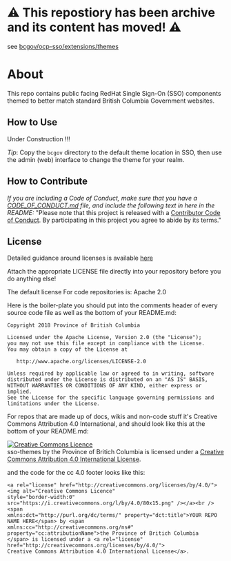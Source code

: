 # :warning: This repostiory has been archive and its content has moved! :warning:

see [bcgov/ocp-sso/extensions/themes](https://github.com/bcgov/ocp-sso/tree/master/extensions/themes)

# About

This repo contains public facing RedHat Single Sign-On (SSO) components themed to better match standard British Columbia Government websites.

## How to Use

Under Construction !!!

*Tip*: Copy the `bcgov` directory to the default theme location in SSO, then use the admin (web) interface to change the theme for your realm.

## How to Contribute

*If you are including a Code of Conduct, make sure that you have a [CODE_OF_CONDUCT.md](SAMPLE-CODE_OF_CONDUCT.md) file, and include the following text in here in the README:*
"Please note that this project is released with a [Contributor Code of Conduct](CODE_OF_CONDUCT.md). By participating in this project you agree to abide by its terms."

## License

Detailed guidance around licenses is available 
[here](/BC-Open-Source-Development-Employee-Guide/Licenses.md)

Attach the appropriate LICENSE file directly into your repository before you do anything else!

The default license For code repositories is: Apache 2.0

Here is the boiler-plate you should put into the comments header of every source code file as well as the bottom of your README.md:

    Copyright 2018 Province of British Columbia

    Licensed under the Apache License, Version 2.0 (the "License");
    you may not use this file except in compliance with the License.
    You may obtain a copy of the License at 

       http://www.apache.org/licenses/LICENSE-2.0

    Unless required by applicable law or agreed to in writing, software
    distributed under the License is distributed on an "AS IS" BASIS,
    WITHOUT WARRANTIES OR CONDITIONS OF ANY KIND, either express or implied.
    See the License for the specific language governing permissions and
    limitations under the License.
   
For repos that are made up of docs, wikis and non-code stuff it's Creative Commons Attribution 4.0 International, and should look like this at the bottom of your README.md:

<a rel="license" href="http://creativecommons.org/licenses/by/4.0/"><img alt="Creative Commons Licence" style="border-width:0" src="https://i.creativecommons.org/l/by/4.0/80x15.png" /></a><br /><span xmlns:dct="http://purl.org/dc/terms/" property="dct:title">sso-themes</span> by <span xmlns:cc="http://creativecommons.org/ns#" property="cc:attributionName">the Province of Britich Columbia</span> is licensed under a <a rel="license" href="http://creativecommons.org/licenses/by/4.0/">Creative Commons Attribution 4.0 International License</a>.

and the code for the cc 4.0 footer looks like this:

    <a rel="license" href="http://creativecommons.org/licenses/by/4.0/"><img alt="Creative Commons Licence"
    style="border-width:0" src="https://i.creativecommons.org/l/by/4.0/80x15.png" /></a><br /><span
    xmlns:dct="http://purl.org/dc/terms/" property="dct:title">YOUR REPO NAME HERE</span> by <span
    xmlns:cc="http://creativecommons.org/ns#" property="cc:attributionName">the Province of Britich Columbia
    </span> is licensed under a <a rel="license" href="http://creativecommons.org/licenses/by/4.0/">
    Creative Commons Attribution 4.0 International License</a>.

[1]: https://access.redhat.com/documentation/en-us/red_hat_single_sign-on/7.2/html/server_developer_guide/themes
[2]: https://medium.com/@auscunningham/create-a-custom-theme-for-keycloak-8781207be604
[3]: https://access.redhat.com/documentation/en-us/red_hat_single_sign-on/7.2/html/server_developer_guide/legal-notice
